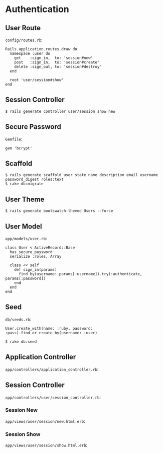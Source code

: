 # Authentication

## User Route

`config/routes.rb`:

```
Rails.application.routes.draw do
  namespace :user do
    get    :sign_in,  to: 'session#new'
    post   :sign_in,  to: 'session#create'
    delete :sign_out, to: 'session#destroy'
  end

  root 'user/session#show'
end
```

## Session Controller

```
$ rails generate controller user/session show new
```

## Secure Password

`Gemfile`:

```
gem 'bcrypt'
```

## Scaffold

```
$ rails generate scaffold user state name description email username password_digest roles:text
$ rake db:migrate
```

## User Theme

```
$ rails generate bootswatch:themed Users --force
```

## User Model

`app/models/user.rb`:

```
class User < ActiveRecord::Base
  has_secure_password
  serialize :roles, Array

  class << self
    def sign_in(params)
      find_by(username: params[:username]).try(:authenticate, params[:password])
    end
  end
end
```

## Seed

`db/seeds.rb`:

```
User.create_with(name: :ruby, password: :pass).find_or_create_by(username: :user)
```

```
$ rake db:seed
```

## Application Controller

`app/controllers/application_controller.rb`:

## Session Controller

`app/controllers/user/session_controller.rb`:

### Session New

`app/views/user/session/new.html.erb`:

### Session Show

`app/views/user/session/show.html.erb`:
